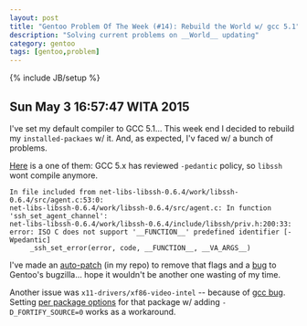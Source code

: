 ```yaml
---
layout: post
title: "Gentoo Problem Of The Week (#14): Rebuild the World w/ gcc 5.1"
description: "Solving current problems on __World__ updating"
category: gentoo
tags: [gentoo,problem]
---
```

{% include JB/setup %}

Sun May  3 16:57:47 WITA 2015
-----------------------------

I've set my default compiler to GCC 5.1… This week end I decided to rebuild my `installed-packaes` w/ it.
And, as expected, I'v faced w/ a bunch of problems.

[Here](1) is a one of them:
GCC 5.x has reviewed `-pedantic` policy, so `libssh` wont compile anymore.

    In file included from net-libs-libssh-0.6.4/work/libssh-0.6.4/src/agent.c:53:0:
    net-libs-libssh-0.6.4/work/libssh-0.6.4/src/agent.c: In function 'ssh_set_agent_channel':
    net-libs-libssh-0.6.4/work/libssh-0.6.4/include/libssh/priv.h:200:33: error: ISO C does not support '__FUNCTION__' predefined identifier [-Wpedantic]
         _ssh_set_error(error, code, __FUNCTION__, __VA_ARGS__)

I've made an [auto-patch](2) (in my repo) to remove that flags and a [bug](3) to Gentoo's bugzilla… hope it wouldn't be
another one wasting of my time.

Another issue was `x11-drivers/xf86-video-intel` -- because of [gcc bug](4). Setting [per package options](5) for that package
w/ adding `-D_FORTIFY_SOURCE=0` works as a workaround.

[1]: http://lists.freebsd.org/pipermail/freebsd-ports-bugs/2015-February/302737.html
[2]: https://github.com/zaufi/paludis-autopatches/blob/master/ebuild_unpack_post/net-libs/libssh-0.6.4/libssh-0.6.4-gcc-5.x-dont-use-padantic.patch
[3]: https://bugs.gentoo.org/show_bug.cgi?id=548468
[4]: https://gcc.gnu.org/bugzilla/show_bug.cgi?id=65873
[5]: https://github.com/zaufi/paludis-config/blob/hardware/notebook/MSI-GP60-2PE-Leopard/env.conf.d/no_FORTIFY_SOURCE.conf
